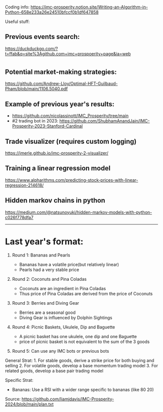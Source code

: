 Coding info:
https://imc-prosperity.notion.site/Writing-an-Algorithm-in-Python-658e233a26e24510bfccf0b1df647858


Useful stuff:

## Previous events search:
https://duckduckgo.com/?t=ffab&q=site%3Agithub.com+imc+prospoerity+page&ia=web
 
# 

## Potential market-making strategies:
https://github.com/Andrew-Lloy/Optimal-HFT-Guilbaud-Pham/blob/main/1106.5040.pdf

## Example of previous year's results:
- https://github.com/nicolassinott/IMC_Prosperity/tree/main 
- #2 trading bot in 2023: https://github.com/ShubhamAnandJain/IMC-Prosperity-2023-Stanford-Cardinal

## Trade visualizer (requires custom logging)
https://jmerle.github.io/imc-prosperity-2-visualizer/

## Training a linear regression model
https://www.alpharithms.com/predicting-stock-prices-with-linear-regression-214618/

## Hidden markov chains in python
https://medium.com/@natsunoyuki/hidden-markov-models-with-python-c026f778dfa7

---

# Last year's format:

1. Round 1: Bananas and Pearls
    - Bananas have a volatile price(but relatively linear)
    - Pearls had a very stable price

2. Round 2: Coconuts and Pina Coladas
    - Coconuts are an ingredient in Pina Coladas
    - Thus price of Pina Coladas are derived from the price of Coconuts

3. Round 3: Berries and Diving Gear
    - Berries are a seasonal good
    - Diving Gear is influenced by Dolphin Sightings

4. Round 4: Picnic Baskets, Ukulele, Dip and Baguette
    - A picnic basket has one ukulele, one dip and one Baguette
    - price of picnic basket is not equivalent to the sum of the 3 goods

5. Round 5: Can use any IMC bots or previous bots


General Strat:
    1. For stable goods, derive a strike price for both buying and selling
    2. For volatile goods, develop a base momentum trading model
    3. For related goods, develop a base pair trading model

Specific Strat:
- Bananas: Use a RSI with a wider range specific to bananas (like 80 20)

Source: https://github.com/liamjdavis/IMC-Prosperity-2024/blob/main/plan.txt

